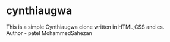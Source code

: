 # cynthiaugwa
This is a  simple Cynthiaugwa clone written in  HTML,CSS and cs. <br>
Author - patel MohammedSahezan 
